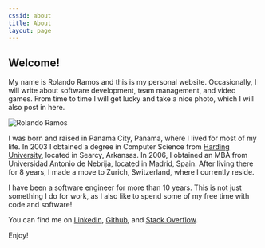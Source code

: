 ```yaml
---
cssid: about
title: About
layout: page
---
```

<h2 class="article-title">Welcome!</h2>

<p>My name is Rolando Ramos and this is my personal website. Occasionally, I will write about software development, team management, and video games. From time to time I will get lucky and take a nice photo, which I will also post in here.</p>

<p>
  <picture>
    <source media="(min-width: 576px)" data-srcset="/assets/images/about/rolando-1000.jpg" />
    <img class="img-fluid about lazyload" data-src="/assets/images/about/rolando.jpg" alt="Rolando Ramos">
  </picture>
</p>

<p>I was born and raised in Panama City, Panama, where I lived for most of my life. In 2003 I obtained a degree in Computer Science from <a title="Computer Science Honor Grads" href="https://www.harding.edu/comp/awards_honorgrads" target="_blank">Harding University</a>, located in Searcy, Arkansas. In 2006, I obtained an MBA from Universidad Antonio de Nebrija, located in Madrid, Spain. After living there for 8 years, I made a move to Zurich, Switzerland, where I currently reside.</p>

<p>I have been a software engineer for more than 10 years. This is not just something I do for work, as I also like to spend some of my free time with code and software!</p>

<p>You can find me on <a href="https://ch.linkedin.com/in/rolandoramosrestrepo">LinkedIn</a>, <a href="https://github.com/rolspace">Github</a>, and <a href="https://stackoverflow.com/users/6909765/rolspace">Stack Overflow</a>.</p>

<p>Enjoy!</p>
